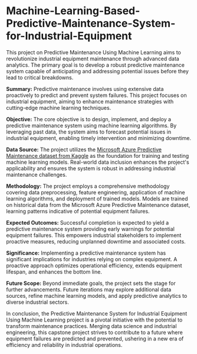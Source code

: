 # Machine-Learning-Based-Predictive-Maintenance-System-for-Industrial-Equipment
This project on Predictive Maintenance Using Machine Learning aims to revolutionize industrial equipment maintenance through advanced data analytics. The primary goal is to develop a robust predictive maintenance system capable of anticipating and addressing potential issues before they lead to critical breakdowns.

**Summary:**  Predictive maintenance involves using extensive data proactively to predict and prevent system failures. This project focuses on industrial equipment, aiming to enhance maintenance strategies with cutting-edge machine learning techniques.

**Objective:** The core objective is to design, implement, and deploy a predictive maintenance system using machine learning algorithms. By leveraging past data, the system aims to forecast potential issues in industrial equipment, enabling timely intervention and minimizing downtime.

**Data Source:** The project utilizes the [Microsoft Azure Predictive Maintenance dataset from Kaggle](https://www.kaggle.com/datasets/arnabbiswas1/microsoft-azure-predictive-maintenance) as the foundation for training and testing machine learning models. Real-world data inclusion enhances the project's applicability and ensures the system is robust in addressing industrial maintenance challenges.

**Methodology:** The project employs a comprehensive methodology covering data preprocessing, feature engineering, application of machine learning algorithms, and deployment of trained models. Models are trained on historical data from the Microsoft Azure Predictive Maintenance dataset, learning patterns indicative of potential equipment failures.

**Expected Outcomes:** Successful completion is expected to yield a predictive maintenance system providing early warnings for potential equipment failures. This empowers industrial stakeholders to implement proactive measures, reducing unplanned downtime and associated costs.

**Significance:** Implementing a predictive maintenance system has significant implications for industries relying on complex equipment. A proactive approach optimizes operational efficiency, extends equipment lifespan, and enhances the bottom line.

**Future Scope:** Beyond immediate goals, the project sets the stage for further advancements. Future iterations may explore additional data sources, refine machine learning models, and apply predictive analytics to diverse industrial sectors.

In conclusion, the Predictive Maintenance System for Industrial Equipment Using Machine Learning project is a pivotal initiative with the potential to transform maintenance practices. Merging data science and industrial engineering, this capstone project strives to contribute to a future where equipment failures are predicted and prevented, ushering in a new era of efficiency and reliability in industrial operations.
